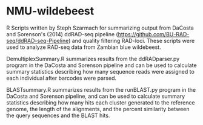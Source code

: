 # NMU-wildebeest
R Scripts written by Steph Szarmach for summarizing output from DaCosta and Sorenson's (2014) ddRAD-seq pipeline (https://github.com/BU-RAD-seq/ddRAD-seq-Pipeline) and quality filtering RAD-loci. These scripts were used to analyze RAD-seq data from Zambian blue wildebeest.

DemultiplexSummary.R summarizes results from the ddRADparser.py program in the DaCosta and Sorenson pipeline and can be used to calculate summary statistics describing how many sequence reads were assigned to each individual after barcodes were parsed.

BLASTsummary.R summarizes results from the runBLAST.py program in the DaCosta and Sorenson pipeline, and can be used to calculate summary statistics describing how many hits each cluster generated to the reference genome, the length of the alignments, and the percent similarity between the query sequences and the BLAST hits.

